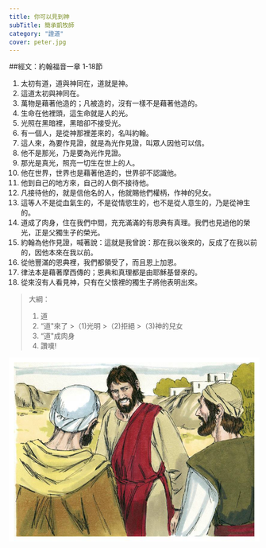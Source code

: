```yaml
---
title: 你可以見到神
subTitle: 簡承凱牧師
category: "證道"
cover: peter.jpg
---
```

##經文：約翰福音一章 1-18節

1. 太初有道，道與神同在，道就是神。
2. 這道太初與神同在。
3. 萬物是藉著他造的；凡被造的，沒有一樣不是藉著他造的。
4. 生命在他裡頭，這生命就是人的光。
5. 光照在黑暗裡，黑暗卻不接受光。
6. 有一個人，是從神那裡差來的，名叫約翰。
7. 這人來，為要作見證，就是為光作見證，叫眾人因他可以信。
8. 他不是那光，乃是要為光作見證。
9. 那光是真光，照亮一切生在世上的人。
10. 他在世界，世界也是藉著他造的，世界卻不認識他。
11. 他到自己的地方來，自己的人倒不接待他。
12. 凡接待他的，就是信他名的人，他就賜他們權柄，作神的兒女。
13. 這等人不是從血氣生的，不是從情慾生的，也不是從人意生的，乃是從神生的。
14. 道成了肉身，住在我們中間，充充滿滿的有恩典有真理。我們也見過他的榮光，正是父獨生子的榮光。
15. 約翰為他作見證，喊著說：這就是我曾說：那在我以後來的，反成了在我以前的，因他本來在我以前。
16. 從他豐滿的恩典裡，我們都領受了，而且恩上加恩。
17. 律法本是藉著摩西傳的；恩典和真理都是由耶穌基督來的。
18. 從來沒有人看見神，只有在父懷裡的獨生子將他表明出來。

> 大綱：
>1. 道
>2. “道"來了
    >（1)光明
    >（2)拒絕
    >（3)神的兒女
>3. “道"成肉身
>4. 讚嘆!

![](./peter.jpg)







